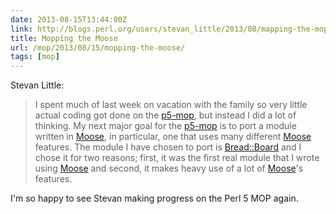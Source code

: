 ```yaml
--- 
date: 2013-08-15T13:44:00Z
link: http://blogs.perl.org/users/stevan_little/2013/08/mapping-the-mop-to-moose.html
title: Mopping the Moose
url: /mop/2013/08/15/mopping-the-moose/
tags: [mop]
---
```


Stevan Little:

> I spent much of last week on vacation with the family so very little actual
> coding got done on the [p5-mop], but instead I did a lot of thinking. My
> next major goal for the [p5-mop] is to port a module written in [Moose], in
> particular, one that uses many different [Moose] features. The module I have
> chosen to port is [Bread::Board] and I chose it for two reasons; first, it
> was the first real module that I wrote using [Moose] and second, it makes
> heavy use of a lot of [Moose]'s features.

[p5-mop]: https://github.com/stevan/p5-mop-redux
[Moose]: https://metacpan.org/module/Moose
[Bread::Board]: https://metacpan.org/module/Bread::Board

I'm so happy to see Stevan making progress on the Perl 5 MOP again.

